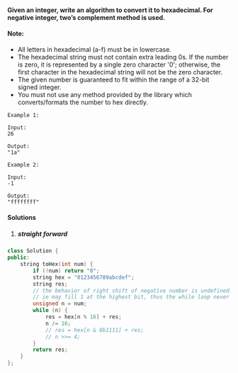 #### Given an integer, write an algorithm to convert it to hexadecimal. For negative integer, two’s complement method is used.

#### Note:

-    All letters in hexadecimal (a-f) must be in lowercase.
-    The hexadecimal string must not contain extra leading 0s. If the number is zero, it is represented by a single zero character '0'; otherwise, the first character in the hexadecimal string will not be the zero character.
-    The given number is guaranteed to fit within the range of a 32-bit signed integer.
-    You must not use any method provided by the library which converts/formats the number to hex directly.

```
Example 1:

Input:
26

Output:
"1a"

Example 2:

Input:
-1

Output:
"ffffffff"
```

#### Solutions

1. ##### straight forward

```c++
class Solution {
public:
    string toHex(int num) {
        if (!num) return "0";
        string hex = "0123456789abcdef";
        string res;
        // the behavior of right shift of negative number is undefined.
        // ie may fill 1 at the highest bit, thus the while loop never breaks
        unsigned n = num;
        while (n) {
            res = hex[n % 16] + res;
            n /= 16;
            // res = hex[n & 0b1111] + res;
            // n >>= 4;
        }
        return res;
    }
};
```